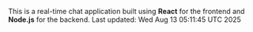 This is a real-time chat application built using **React** for the frontend and **Node.js** for the backend.
Last updated: Wed Aug 13 05:11:45 UTC 2025
